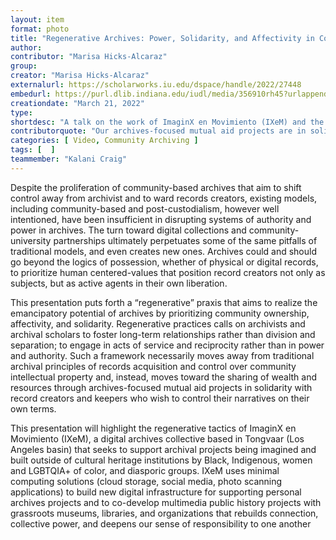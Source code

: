 ```yaml
---
layout: item
format: photo
title: "Regenerative Archives: Power, Solidarity, and Affectivity in Community-University Partnerships"
author: 
contributor: "Marisa Hicks-Alcaraz"
group: 
creator: "Marisa Hicks-Alcaraz"
externalurl: https://scholarworks.iu.edu/dspace/handle/2022/27448
embedurl: https://purl.dlib.indiana.edu/iudl/media/356910rh45?urlappend=%2Fembed
creationdate: "March 21, 2022"
type: 
shortdesc: "A talk on the work of ImaginX en Movimiento (IXeM) and the “regenerative” praxis that aims to realize the emancipatory potential of archives by prioritizing community ownership, affectivity, and solidarity."
contributorquote: "Our archives-focused mutual aid projects are in solidarity with record creators and keepers who wish to control their narratives on their own terms."
categories: [ Video, Community Archiving ]
tags: [  ]
teammember: "Kalani Craig"
---
```


Despite the proliferation of community-based archives that aim to shift control away from archivist and to ward records creators, existing models, including community-based and post-custodialism, however well intentioned, have been insufficient in disrupting systems of authority and power in archives. The turn toward digital collections and community-university partnerships ultimately perpetuates some of the same pitfalls of traditional models, and even creates new ones. Archives could and should go beyond the logics of possession, whether of physical or digital records, to prioritize human centered-values that position record creators not only as subjects, but as active agents in their own liberation.
 
 
 This presentation puts forth a “regenerative” praxis that aims to realize the emancipatory potential of archives by prioritizing community ownership, affectivity, and solidarity. Regenerative practices calls on archivists and archival scholars to foster long-term relationships rather than division and separation; to engage in acts of service and reciprocity rather than in power and authority. Such a framework necessarily moves away from traditional archival principles of records acquisition and control over community intellectual property and, instead, moves toward the sharing of wealth and resources through archives-focused mutual aid projects in solidarity with record creators and keepers who wish to control their narratives on their own terms.
 
 
 This presentation will highlight the regenerative tactics of ImaginX en Movimiento (IXeM), a digital archives collective based in Tongvaar (Los Angeles basin) that seeks to support archival projects being imagined and built outside of cultural heritage institutions by Black, Indigenous, women and LGBTQIA+ of color, and diasporic groups. IXeM uses minimal computing solutions (cloud storage, social media, photo scanning applications) to build new digital infrastructure for supporting personal archives projects and to co-develop multimedia public history projects with grassroots museums, libraries, and organizations that rebuilds connection, collective power, and deepens our sense of responsibility to one another
